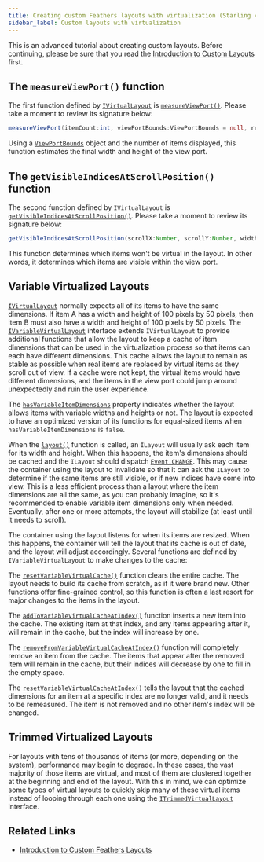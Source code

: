 ```yaml
---
title: Creating custom Feathers layouts with virtualization (Starling version)
sidebar_label: Custom layouts with virtualization
---
```


This is an advanced tutorial about creating custom layouts. Before continuing, please be sure that you read the [Introduction to Custom Layouts](./custom-layouts.md) first.

## The `measureViewPort()` function

The first function defined by [`IVirtualLayout`](/api-reference/feathers/layout/IVirtualLayout.html) is [`measureViewPort()`](</api-reference/feathers/layout/IVirtualLayout.html#measureViewPort()>). Please take a moment to review its signature below:

```actionscript
measureViewPort(itemCount:int, viewPortBounds:ViewPortBounds = null, result:Point = null):Point
```

Using a [`ViewPortBounds`](/api-reference/feathers/layout/ViewPortBounds.html) object and the number of items displayed, this function estimates the final width and height of the view port.

## The `getVisibleIndicesAtScrollPosition()` function

The second function defined by `IVirtualLayout` is [`getVisibleIndicesAtScrollPosition()`](</api-reference/feathers/layout/IVirtualLayout.html#getVisibleIndicesAtScrollPosition()>). Please take a moment to review its signature below:

```actionscript
getVisibleIndicesAtScrollPosition(scrollX:Number, scrollY:Number, width:Number, height:Number, itemCount:int, result:Vector.<int> = null):Vector.<int>
```

This function determines which items won't be virtual in the layout. In other words, it determines which items are visible within the view port.

## Variable Virtualized Layouts

[`IVirtualLayout`](/api-reference/feathers/layout/IVirtualLayout.html) normally expects all of its items to have the same dimensions. If item A has a width and height of 100 pixels by 50 pixels, then item B must also have a width and height of 100 pixels by 50 pixels. The [`IVariableVirtualLayout`](/api-reference/feathers/layout/IVariableVirtualLayout.html) interface extends `IVirtualLayout` to provide additional functions that allow the layout to keep a cache of item dimensions that can be used in the virtualization process so that items can each have different dimensions. This cache allows the layout to remain as stable as possible when real items are replaced by virtual items as they scroll out of view. If a cache were not kept, the virtual items would have different dimensions, and the items in the view port could jump around unexpectedly and ruin the user experience.

The [`hasVariableItemDimensions`](/api-reference/feathers/layout/IVariableVirtualLayout.html#hasVariableItemDimensions) property indicates whether the layout allows items with variable widths and heights or not. The layout is expected to have an optimized version of its functions for equal-sized items when `hasVariableItemDimensions` is `false`.

When the [`layout()`](</api-reference/feathers/layout/ILayout.html#layout()>) function is called, an `ILayout` will usually ask each item for its width and height. When this happens, the item's dimensions should be cached and the `ILayout` should dispatch [`Event.CHANGE`](/api-reference/feathers/layout/ILayout.html#event:change). This may cause the container using the layout to invalidate so that it can ask the `ILayout` to determine if the same items are still visible, or if new indices have come into view. This is a less efficient process than a layout where the item dimensions are all the same, as you can probably imagine, so it's recommended to enable variable item dimensions only when needed. Eventually, after one or more attempts, the layout will stabilize (at least until it needs to scroll).

The container using the layout listens for when its items are resized. When this happens, the container will tell the layout that its cache is out of date, and the layout will adjust accordingly. Several functions are defined by `IVariableVirtualLayout` to make changes to the cache:

The [`resetVariableVirtualCache()`](</api-reference/feathers/layout/IVariableVirtualLayout.html#resetVariableVirtualCache()>) function clears the entire cache. The layout needs to build its cache from scratch, as if it were brand new. Other functions offer fine-grained control, so this function is often a last resort for major changes to the items in the layout.

The [`addToVariableVirtualCacheAtIndex()`](</api-reference/feathers/layout/IVariableVirtualLayout.html#addToVariableVirtualCacheAtIndex()>) function inserts a new item into the cache. The existing item at that index, and any items appearing after it, will remain in the cache, but the index will increase by one.

The [`removeFromVariableVirtualCacheAtIndex()`](</api-reference/feathers/layout/IVariableVirtualLayout.html#removeFromVariableVirtualCacheAtIndex()>) function will completely remove an item from the cache. The items that appear after the removed item will remain in the cache, but their indices will decrease by one to fill in the empty space.

The [`resetVariableVirtualCacheAtIndex()`](</api-reference/feathers/layout/IVariableVirtualLayout.html#resetVariableVirtualCacheAtIndex()>) tells the layout that the cached dimensions for an item at a specific index are no longer valid, and it needs to be remeasured. The item is not removed and no other item's index will be changed.

## Trimmed Virtualized Layouts

For layouts with tens of thousands of items (or more, depending on the system), performance may begin to degrade. In these cases, the vast majority of those items are virtual, and most of them are clustered together at the beginning and end of the layout. With this in mind, we can optimize some types of virtual layouts to quickly skip many of these virtual items instead of looping through each one using the [`ITrimmedVirtualLayout`](/api-reference/feathers/layout/ITrimmedVirtualLayout.html) interface.

## Related Links

- [Introduction to Custom Feathers Layouts](./custom-layouts.md)

